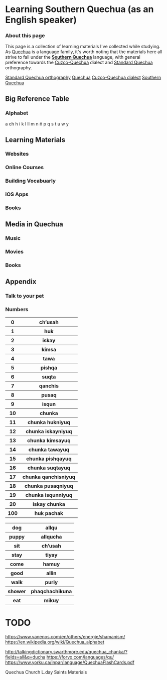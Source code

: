 # Learning Southern Quechua (as an English speaker)

### About this page

This page is a collection of learning materials I've collected while studying. As [Quechua](https://en.wikipedia.org/wiki/Quechuan_languages) is a language family, it's worth noting that the materials here all strive to fall under the **[Southern Quechua](https://en.wikipedia.org/wiki/Southern_Quechua)** language, with general preference towards the [Cuzco-Quechua](https://en.wikipedia.org/wiki/Cuzco_Quechua_language) dialect and [Standard Quechua](https://en.wikipedia.org/wiki/Quechua_alphabet) orthography.


[Standard Quechua orthography](https://en.wikipedia.org/wiki/Quechua_alphabet)
[Quechua](https://en.wikipedia.org/wiki/Quechuan_languages)
[Cuzco-Quechua dialect](https://en.wikipedia.org/wiki/Cuzco_Quechua_language)
[Southern Quechua](https://en.wikipedia.org/wiki/Southern_Quechua)




## Big Reference Table

### Alphabet

a  ch  h  i  k  l  ll  m  n  ñ  p  q  s  t  u  w  y



## Learning Materials

### Websites


### Online Courses


### Building Vocabuarly


### iOS Apps


### Books   


## Media in Quechua


### Music



### Movies



### Books


## Appendix

### Talk to your pet

### Numbers
<table>
    <tr>
        <th>0</th>
        <th>ch’usah</th>
    </tr>
    <tr>
        <th>1</th>
        <th>huk</th>
    </tr>
    <tr>
        <th>2</th>
        <th>iskay</th>
    </tr>
    <tr>
        <th>3</th>
        <th>kimsa</th>
    </tr>
    <tr>
        <th>4</th>
        <th>tawa</th>
    </tr>
    <tr>
        <th>5</th>
        <th>pishqa</th>
    </tr>
    <tr>
        <th>6</th>
        <th>suqta</th>
    </tr>
    <tr>
        <th>7</th>
        <th>qanchis</th>
    </tr>
    <tr>
        <th>8</th>
        <th>pusaq</th>
    </tr>
    <tr>
        <th>9</th>
        <th>isqun</th>
    </tr>
    <tr>
        <th>10</th>
        <th>chunka</th>
    </tr> 
    <tr>
        <th>11</th>
        <th>chunka hukniyuq</th>
    </tr> 
    <tr>
        <th>12</th>
        <th>chunka iskayniyuq</th>
    </tr> 
    <tr>
        <th>13</th>
        <th>chunka kimsayuq</th>
    </tr> 
    <tr>
        <th>14</th>
        <th>chunka tawayuq</th>
    </tr> 
    <tr>
        <th>15</th>
        <th>chunka pishqayuq</th>
    </tr> 
    <tr>
        <th>16</th>
        <th>chunka suqtayuq</th>
    </tr> 
    <tr>
        <th>17</th>
        <th>chunka qanchisniyuq</th>
    </tr> 
    <tr>
        <th>18</th>
        <th>chunka pusaqniyuq</th>
    </tr> 
    <tr>
        <th>19</th>
        <th>chunka isqunniyuq</th>
    </tr> 
    <tr>
        <th>20</th>
        <th>iskay chunka</th>
    </tr> 
    <tr>
        <th>100</th>
        <th>huk pachak</th>
    </tr> 
</table>

<table>
    <tr>
        <th>dog</th>
        <th>allqu</th>
    </tr>
    <tr>
        <th>puppy</th>
        <th>allqucha</th>
    </tr>
    <tr>
        <th>sit</th>
        <th>ch’usah</th>
    </tr>
    <tr>
        <th>stay</th>
        <th>tiyay</th>
    </tr>
    <tr>
        <th>come</th>
        <th>hamuy</th>
    </tr>
    <tr>
        <th>good</th>
        <th>allin</th>
    </tr>
    <tr>
        <th>walk</th>
        <th>puriy</th>
    </tr>
    <tr>
        <th>shower</th>
        <th>phaqchachikuna</th>
    </tr>
    <tr>
        <th>eat</th>
        <th>mikuy</th>
    </tr>
</table>

# TODO

https://www.vanenos.com/en/others/energie/shamanism/
https://en.wikipedia.org/wiki/Quechua_alphabet

http://talkingdictionary.swarthmore.edu/quechua_chanka/?fields=all&q=ducha
https://forvo.com/languages/qu/
https://www.yorku.ca/inpar/language/QuechuaFlashCards.pdf

Quechua Church L.day Saints Materials




